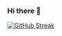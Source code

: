 ### Hi there 👋

[![GitHub Streak](https://github-readme-streak-stats.herokuapp.com?user=romankhadka)](https://git.io/streak-stats)
